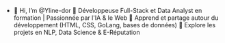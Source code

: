 - 👋 Hi, I’m @Yline-dor
🔹 Développeuse Full-Stack et Data Analyst en formation | Passionnée par l'IA & le Web
🔹 Apprend et partage autour du développement (HTML, CSS, GoLang, bases de données)
🔹 Explore les projets en NLP, Data Science & E-Réputation
